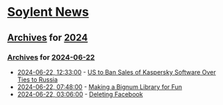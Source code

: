 # [Soylent News](../../../README.md)

## [Archives](../../index.md) for [2024](../index.md)

### [Archives](../../index.md) for [2024-06-22](index.md)

* [2024-06-22, 12:33:00](https://soylentnews.org/article.pl?sid=24/06/22/0129230&from=rss) - [US to Ban  Sales of Kaspersky Software Over Ties to Russia](https://soylentnews.org/article.pl?sid=24/06/22/0129230&from=rss)
* [2024-06-22, 07:48:00](https://soylentnews.org/article.pl?sid=24/06/21/1129235&from=rss) - [Making a Bignum Library for Fun](https://soylentnews.org/article.pl?sid=24/06/21/1129235&from=rss)
* [2024-06-22, 03:06:00](https://soylentnews.org/article.pl?sid=24/06/21/1126225&from=rss) - [Deleting Facebook](https://soylentnews.org/article.pl?sid=24/06/21/1126225&from=rss)
